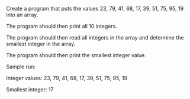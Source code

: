 Create a program that puts the values 23, 79, 41, 68, 17, 39, 51, 75, 95, 19 into an array.

The program should then print all 10 integers. 

The program should then read all integers in the array and determine the smallest integer in the array. 

The program should then print the smallest integer value.

Sample run:

Integer values: 23, 79, 41, 68, 17, 39, 51, 75, 95, 19

Smallest integer: 17

